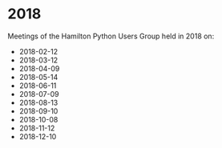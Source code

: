 # 2018

Meetings of the Hamilton Python Users Group held in 2018 on:

* 2018-02-12
* 2018-03-12
* 2018-04-09
* 2018-05-14
* 2018-06-11
* 2018-07-09
* 2018-08-13
* 2018-09-10
* 2018-10-08
* 2018-11-12
* 2018-12-10
